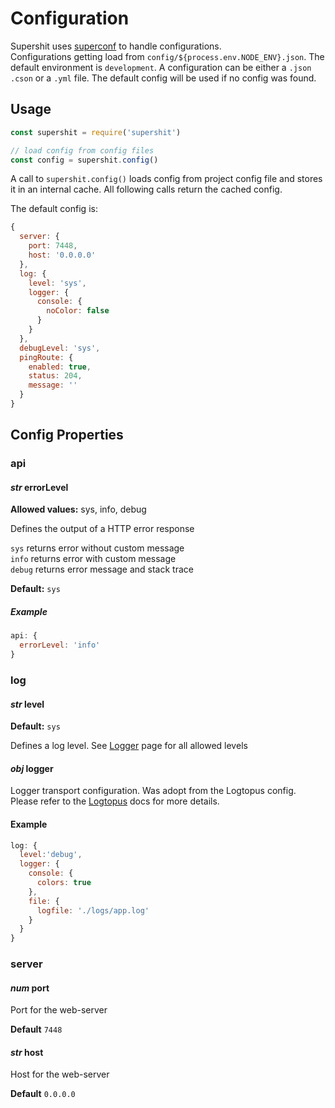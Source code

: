 Configuration
=============

Supershit uses [superconf](https://npmjs.org/packages/superconf) to handle configurations.  
Configurations getting load from `config/${process.env.NODE_ENV}.json`. The default environment is `development`. A configuration can be either a `.json` `.cson` or  a `.yml` file. The default config will be used if no config was found.

Usage
-----

```js
const supershit = require('supershit')

// load config from config files
const config = supershit.config()
```

A call to `supershit.config()` loads config from project config file and stores it in an internal cache. All following calls return the cached config.

The default config is:

```js
{
  server: {
    port: 7448,
    host: '0.0.0.0'
  },
  log: {
    level: 'sys',
    logger: {
      console: {
        noColor: false
      }
    }
  },
  debugLevel: 'sys',
  pingRoute: {
    enabled: true,
    status: 204,
    message: ''
  }
}
```

Config Properties
-----------------

### api

#### *str* errorLevel

**Allowed values:** sys, info, debug

Defines the output of a HTTP error response

`sys` returns error without custom message  
`info` returns error with custom message  
`debug` returns error message and stack trace  

**Default:** `sys`

##### Example

```js
api: {
  errorLevel: 'info'
}
```

### log

#### *str* level

**Default:** `sys`

Defines a log level. See [Logger](./logger.md) page for all allowed levels

#### *obj* logger

Logger transport configuration. Was adopt from the Logtopus config. Please refer to the [Logtopus](https://github.com/Andifeind/logtopus) docs for more details.

#### Example

```js
log: {
  level:'debug',
  logger: {
    console: {
      colors: true
    },
    file: {
      logfile: './logs/app.log'
    }
  }
}
```

### server

#### *num* port

Port for the web-server

**Default** `7448`

#### *str* host

Host for the web-server

**Default** `0.0.0.0`
